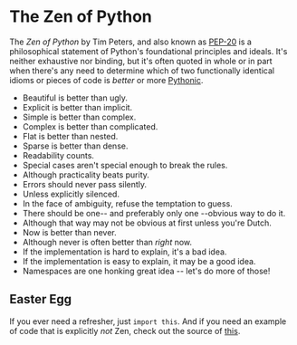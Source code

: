 # The Zen of Python

The _Zen of Python_ by Tim Peters, and also known as [PEP-20](https://www.python.org/dev/peps/pep-0020/) is a philosophical statement of Python's foundational principles and ideals. It's neither exhaustive nor binding, but it's often quoted in whole or in part when there's any need to determine which of two functionally identical idioms or pieces of code is _better_ or more [Pythonic](pythonic.md).

- Beautiful is better than ugly.
- Explicit is better than implicit.
- Simple is better than complex.
- Complex is better than complicated.
- Flat is better than nested.
- Sparse is better than dense.
- Readability counts.
- Special cases aren't special enough to break the rules.
- Although practicality beats purity.
- Errors should never pass silently.
- Unless explicitly silenced.
- In the face of ambiguity, refuse the temptation to guess.
- There should be one-- and preferably only one --obvious way to do it.
- Although that way may not be obvious at first unless you're Dutch.
- Now is better than never.
- Although never is often better than _right_ now.
- If the implementation is hard to explain, it's a bad idea.
- If the implementation is easy to explain, it may be a good idea.
- Namespaces are one honking great idea -- let's do more of those!

## Easter Egg

If you ever need a refresher, just `import this`. And if you need an example of code that is explicitly _not_ Zen, check out the source of [this](https://github.com/python/cpython/blob/master/Lib/this.py).
